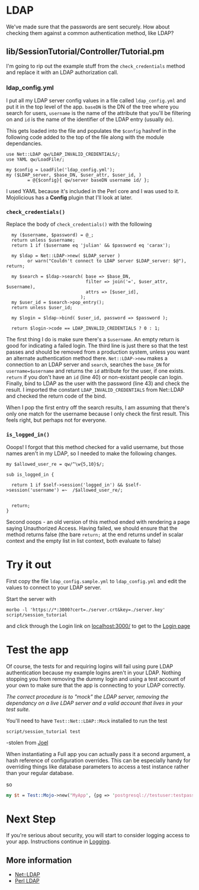 # LDAP

We've made sure that the passwords are sent securely.  How about checking them
against a common authentication method, like LDAP?

## lib/SessionTutorial/Controller/Tutorial.pm

I'm going to rip out the example stuff from the `check_credentials` method
and replace it with an LDAP authorization call.

### ldap_config.yml
I put all my LDAP server config values in a file called `ldap_config.yml`
and put it in the top level of the app.
`baseDN` is the DN of the tree where you search for users, `username` is the name of 
the attribute that you'll be filtering on and `id` is the name of the identifier
of the LDAP entry (usually `dn`).

This gets loaded into the file and populates the `$config` hashref in the following code
added to the top of the file along with the module dependancies.
```
use Net::LDAP qw/LDAP_INVALID_CREDENTIALS/;
use YAML qw/LoadFile/;

my $config = LoadFile('ldap_config.yml');
my ($LDAP_server, $base_DN, $user_attr, $user_id, )
        = @{$config}{ qw/server baseDN username id/ };
```
I used YAML because it's included in the Perl core and I was used to it.
Mojolicious has a **Config** plugin that I'll look at later.

### `check_credentials()`
Replace the body of `check_credentials()` with the following
```
  my ($username, $password) = @_;
  return unless $username;
  return 1 if ($username eq 'julian' && $password eq 'carax');

  my $ldap = Net::LDAP->new( $LDAP_server )
        or warn("Couldn't connect to LDAP server $LDAP_server: $@"), return;

  my $search = $ldap->search( base => $base_DN,
                              filter => join('=', $user_attr, $username),
                              attrs => [$user_id],
                            );
  my $user_id = $search->pop_entry();
  return unless $user_id;

  my $login = $ldap->bind( $user_id, password => $password );

  return $login->code == LDAP_INVALID_CREDENTIALS ? 0 : 1;
```
The first thing I do is make sure there's a `$username`.  An empty return is good for
indicating a failed login.
The third line is just there so that the test passes and should be removed from a production
system, unless you want an alternate authentication method there.
`Net::LDAP->new` makes a connection to an LDAP server and `search`, searches the `base_DN`
for `username=$username` and returns the `id` attribute for the user, if one exists.
`return` if you don't have an `id` (line 40) or non-existant people can login.
Finally, bind to LDAP as the user with the password (line 43) and check the result.
I imported the constant `LDAP_INVALID_CREDENTIALS` from Net::LDAP and checked 
the return code of the bind.

When I pop the first entry off the search results, I am assuming that
there's only one match for the username because I only check the first result.
This feels right, but perhaps not for everyone.

### `is_logged_in()`
Ooops!  I forgot that this method checked for a valid username, but those names aren't in
my LDAP, so I needed to make the following changes.
```
my $allowed_user_re = qw/^\w{5,10}$/;

sub is_logged_in {

  return 1 if $self->session('logged_in') && $self->session('username') =~  /$allowed_user_re/;


  return;
}
```
Second ooops - an old version of this method ended with rendering a page saying Unauthorized Access.
Having failed, we should ensure that the method returns false (the bare `return;` at the end returns
undef in scalar context and the empty list in list context, both evaluate to false)

# Try it out
First copy the file `ldap_config.sample.yml` to `ldap_config.yml` and edit
the values to connect to your LDAP server.

Start the server with
```
morbo -l 'https://*:3000?cert=./server.crt&key=./server.key' script/session_tutorial
```
and click through the Login link on [localhost:3000/](https://localhost:3000/)
to get to the [Login page](https://localhost:3000/login)

# Test the app

Of course, the tests for and requiring logins will fail using pure LDAP authentication
because my example logins aren't in your LDAP.  Nothing stopping you from removing
the dummy login and using a test account of your own to make sure that the
app is connecting to your LDAP correctly.

_The correct procedure is to "mock" the LDAP server, removing the dependancy on a
live LDAP server and a valid account that lives in your test suite._

You'll need to have `Test::Net::LDAP::Mock` installed to run the test

```
script/session_tutorial test 
```

-stolen from [Joel](https://mojolicious.io/blog/2017/12/09/day-9-the-best-way-to-test/index.html)

When instantiating a Full app you can actually pass it a second argument, a hash reference of configuration overrides. This can be especially handy for overriding things like database parameters to access a test instance rather than your regular database.

so
```perl
my $t = Test::Mojo->new('MyApp', {pg => 'postgresql://testuser:testpass@/testdb'});
```

# Next Step

If you're serious about security, you will start to consider logging access to your app.
Instructions continue in [Logging](Logging.md). 

## More information

* [Net::LDAP](https://metacpan.org/pod/Net::LDAP)
* [Perl LDAP](http://ldap.perl.org/)
